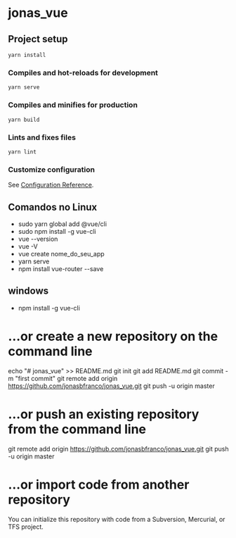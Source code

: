 # jonas_vue

## Project setup

```
yarn install
```

### Compiles and hot-reloads for development

```
yarn serve
```

### Compiles and minifies for production

```
yarn build
```

### Lints and fixes files

```
yarn lint
```

### Customize configuration

See [Configuration Reference](https://cli.vuejs.org/config/).

## Comandos no Linux

- sudo yarn global add @vue/cli
- sudo npm install -g vue-cli
- vue --version
- vue -V
- vue create nome_do_seu_app
- yarn serve
- npm install vue-router --save

## windows

- npm install -g vue-cli

# …or create a new repository on the command line

echo "# jonas_vue" >> README.md
git init
git add README.md
git commit -m "first commit"
git remote add origin https://github.com/jonasbfranco/jonas_vue.git
git push -u origin master

# …or push an existing repository from the command line

git remote add origin https://github.com/jonasbfranco/jonas_vue.git
git push -u origin master

# …or import code from another repository

You can initialize this repository with code from a Subversion, Mercurial, or TFS project.
